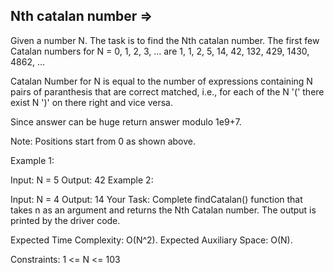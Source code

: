 Nth catalan number  =>
-------------------


Given a number N. The task is to find the Nth catalan number.
The first few Catalan numbers for N = 0, 1, 2, 3, … are 1, 1, 2, 5, 14, 42, 132, 429, 1430, 4862, …

Catalan Number for N is equal to the number of expressions containing N pairs of paranthesis that are correct matched, i.e., for each of the N '(' there exist N ')' on there right and vice versa.

Since answer can be huge return answer modulo 1e9+7.

Note: Positions start from 0 as shown above.

Example 1:

Input:
N = 5
Output: 42
Example 2:

Input:
N = 4
Output: 14
Your Task:
Complete findCatalan() function that takes n as an argument and returns the Nth Catalan number. The output is printed by the driver code.

Expected Time Complexity: O(N^2).
Expected Auxiliary Space: O(N).

Constraints:
1 <= N <= 103
